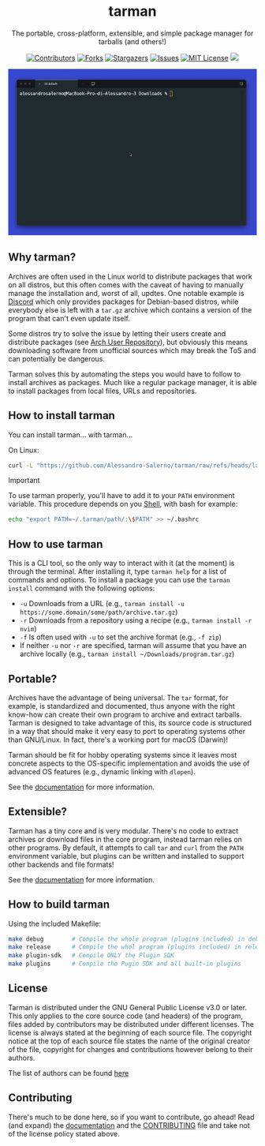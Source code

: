 <p align="center">
    <h1 align="center">tarman</h1>
    <p align="center"> The portable, cross-platform, extensible, and simple package manager for tarballs (and others!) </p>
</p>

<div align="center">

[contributors-shield]: https://img.shields.io/github/contributors/Alessandro-Salerno/tarman.svg?style=flat-square
[contributors-url]: https://github.com/Alessandro-Salerno/tarman/graphs/contributors
[forks-shield]: https://img.shields.io/github/forks/Alessandro-Salerno/tarman.svg?style=flat-square
[forks-url]: https://github.com/Alessandro-Salerno/tarman/network/members
[stars-shield]: https://img.shields.io/github/stars/Alessandro-Salerno/tarman.svg?style=flat-square
[stars-url]: https://github.com/Alessandro-Salerno/tarman/stargazers
[issues-shield]: https://img.shields.io/github/issues/Alessandro-Salerno/tarman.svg?style=flat-square
[issues-url]: https://github.com/Alessandro-Salerno/tarman/issues
[license-shield]: https://img.shields.io/github/license/Alessandro-Salerno/tarman.svg?style=flat-square
[license-url]: https://github.com/Alessandro-Salerno/tarman/blob/master/LICENSE.txt

[![Contributors][contributors-shield]][contributors-url]
[![Forks][forks-shield]][forks-url]
[![Stargazers][stars-shield]][stars-url]
[![Issues][issues-shield]][issues-url]
[![MIT License][license-shield]][license-url]
![](https://tokei.rs/b1/github/Alessandro-Salerno/tarman)

</div>

<div align="center">
  <img src=".github/screenshots/showcase.gif">
</div>

## Why tarman?
Archives are often used in the Linux world to distribute packages that work on all distros, but this often comes with the caveat of having to manually manage the installation and, worst of all, updtes. One notable example is [Discord](https://discord.com/) which only provides packages for Debian-based distros, while everybody else is left with a `tar.gz` archive which contains a version of the program that can't even update itself.

Some distros try to solve the issue by letting their users create and distribute packages (see [Arch User Repository](https://aur.archlinux.org/)), but obviously this means downloading software from unofficial sources which may break the ToS and can potentially be dangerous.

Tarman solves this by automating the steps you would have to follow to install archives as packages. Much like a regular package manager, it is able to install packages from local files, URLs and repositories.

## How to install tarman
You can install tarman... with tarman...

On Linux:
```sh
curl -L "https://github.com/Alessandro-Salerno/tarman/raw/refs/heads/latest-build/linux/tarman" -o ./tarman && chmod +x ./tarman && ./tarman add-repo "https://github.com/Alessandro-Salerno/tarman-user-repository/raw/refs/heads/latest-repos/linux.tar.gz" && ./tarman install -r tarman && rm ./tarman
```

> [!IMPORTANT]
> To use tarman properly, you'll have to add it to your `PATH` environment variable. This procedure depends on you [Shell](https://en.wikipedia.org/wiki/List_of_command-line_interpreters), with bash for example:
> ```sh
> echo "export PATH=~/.tarman/path/:\$PATH" >> ~/.bashrc
> ```

## How to use tarman
This is a CLI tool, so the only way to interact with it (at the moment) is through the terminal. After installing it, type `tarman help` for a list of commands and options. To install a package you can use the `tarman install` command with the following options:
- `-u` Downloads from a URL (e.g., `tarman install -u https://some.domain/some/path/archive.tar.gz`)
- `-r` Downloads from a repository using a recipe (e.g., `tarman install -r nvim`)
- `-f` Is often used with `-u` to set the archive format (e.g., `-f zip`)
- If neither `-u` nor `-r` are specified, tarman will assume that you have an archive locally (e.g., `tarman install ~/Downloads/program.tar.gz`)

## Portable?
Archives have the advantage of being universal. The `tar` format, for example, is standardized and documented, thus anyone with the right know-how can create their own program to archive and extract tarballs. Tarman is designed to take advantage of this, its source code is structured in a way that should make it very easy to port to operating systems other than GNU/Linux. In fact, there's a working port for macOS (Darwin)!

Tarman should be fit for hobby operating systems since it leaves most concrete aspects to the OS-specific implementation and avoids the use of advanced OS features (e.g., dynamic linking with `dlopen`).

See the [documentation](docs/porting.md) for more information.

## Extensible?
Tarman has a tiny core and is very modular. There's no code to extract archives or download files in the core program, instead tarman relies on other programs. By default, it attempts to call `tar` and `curl` from the `PATH` environment variable, but plugins can be written and installed to support other backends and file formats!

See the [documentation](docs/plugins.md) for more information.

## How to build tarman
Using the included Makefile:
```sh
make debug        # Compile the whole program (plugins included) in debug mode
make release      # Compile the whol program (plugins included) in release mode
make plugin-sdk   # Compile ONLY the Plugin SDK
make plugins      # Compile the Pugin SDK and all built-in plugins
```

## License
Tarman is distributed under the GNU General Public License v3.0 or later. This only applies to the core source code (and headers) of the program, files added by contributors may be distributed under different licenses. The license is always stated at the beginning of each source file. The copyright notice at the top of each source file states the name of the original creator of the file, copyright for changes and contributions however belong to their authors. 

The list of authors can be found [here](./AUTHORS)

## Contributing
There's much to be done here, so if you want to contribute, go ahead! Read (and expand) the [documentation](./docs) and the [CONTRIBUTING](./CONTRIBUTING.md) file and take not of the license policy stated above.
